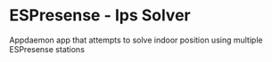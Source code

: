 # ESPresense - Ips Solver

Appdaemon app that attempts to solve indoor position using multiple ESPresense stations
